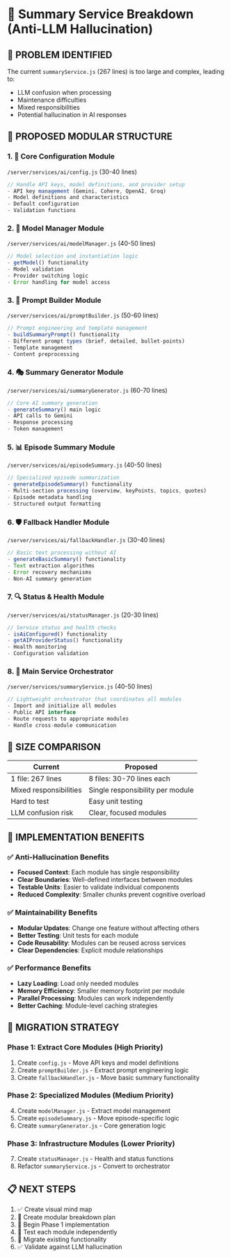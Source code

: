 # 📝 Summary Service Breakdown (Anti-LLM Hallucination)

## 🎯 PROBLEM IDENTIFIED
The current `summaryService.js` (267 lines) is too large and complex, leading to:
- LLM confusion when processing
- Maintenance difficulties 
- Mixed responsibilities
- Potential hallucination in AI responses

## 🔧 PROPOSED MODULAR STRUCTURE

### 1. 🔑 **Core Configuration Module**
`/server/services/ai/config.js` (30-40 lines)
```javascript
// Handle API keys, model definitions, and provider setup
- API key management (Gemini, Cohere, OpenAI, Groq)
- Model definitions and characteristics
- Default configuration
- Validation functions
```

### 2. 🧠 **Model Manager Module**
`/server/services/ai/modelManager.js` (40-50 lines)
```javascript
// Model selection and instantiation logic
- getModel() functionality
- Model validation
- Provider switching logic
- Error handling for model access
```

### 3. 📝 **Prompt Builder Module**
`/server/services/ai/promptBuilder.js` (50-60 lines)
```javascript
// Prompt engineering and template management
- buildSummaryPrompt() functionality
- Different prompt types (brief, detailed, bullet-points)
- Template management
- Content preprocessing
```

### 4. 🎭 **Summary Generator Module**
`/server/services/ai/summaryGenerator.js` (60-70 lines)
```javascript
// Core AI summary generation
- generateSummary() main logic
- API calls to Gemini
- Response processing
- Token management
```

### 5. 📊 **Episode Summary Module**
`/server/services/ai/episodeSummary.js` (40-50 lines)
```javascript
// Specialized episode summarization
- generateEpisodeSummary() functionality
- Multi-section processing (overview, keyPoints, topics, quotes)
- Episode metadata handling
- Structured output formatting
```

### 6. 🛡️ **Fallback Handler Module**
`/server/services/ai/fallbackHandler.js` (30-40 lines)
```javascript
// Basic text processing without AI
- generateBasicSummary() functionality
- Text extraction algorithms
- Error recovery mechanisms
- Non-AI summary generation
```

### 7. 🔍 **Status & Health Module**
`/server/services/ai/statusManager.js` (20-30 lines)
```javascript
// Service status and health checks
- isAiConfigured() functionality
- getAIProviderStatus() functionality
- Health monitoring
- Configuration validation
```

### 8. 🎯 **Main Service Orchestrator**
`/server/services/summaryService.js` (40-50 lines)
```javascript
// Lightweight orchestrator that coordinates all modules
- Import and initialize all modules
- Public API interface
- Route requests to appropriate modules
- Handle cross-module communication
```

## 📏 SIZE COMPARISON

| Current | Proposed |
|---------|----------|
| 1 file: 267 lines | 8 files: 30-70 lines each |
| Mixed responsibilities | Single responsibility per module |
| Hard to test | Easy unit testing |
| LLM confusion risk | Clear, focused modules |

## 🚀 IMPLEMENTATION BENEFITS

### ✅ **Anti-Hallucination Benefits**
- **Focused Context**: Each module has single responsibility
- **Clear Boundaries**: Well-defined interfaces between modules
- **Testable Units**: Easier to validate individual components
- **Reduced Complexity**: Smaller chunks prevent cognitive overload

### ✅ **Maintainability Benefits**
- **Modular Updates**: Change one feature without affecting others
- **Better Testing**: Unit tests for each module
- **Code Reusability**: Modules can be reused across services
- **Clear Dependencies**: Explicit module relationships

### ✅ **Performance Benefits**
- **Lazy Loading**: Load only needed modules
- **Memory Efficiency**: Smaller memory footprint per module
- **Parallel Processing**: Modules can work independently
- **Better Caching**: Module-level caching strategies

## 🔄 MIGRATION STRATEGY

### Phase 1: Extract Core Modules (High Priority)
1. Create `config.js` - Move API keys and model definitions
2. Create `promptBuilder.js` - Extract prompt engineering logic
3. Create `fallbackHandler.js` - Move basic summary functionality

### Phase 2: Specialized Modules (Medium Priority)  
4. Create `modelManager.js` - Extract model management
5. Create `episodeSummary.js` - Move episode-specific logic
6. Create `summaryGenerator.js` - Core generation logic

### Phase 3: Infrastructure Modules (Lower Priority)
7. Create `statusManager.js` - Health and status functions
8. Refactor `summaryService.js` - Convert to orchestrator

## 📋 NEXT STEPS
1. ✅ Create visual mind map
2. 📝 Create modular breakdown plan  
3. 🔧 Begin Phase 1 implementation
4. 🧪 Test each module independently
5. 🔄 Migrate existing functionality
6. ✅ Validate against LLM hallucination
